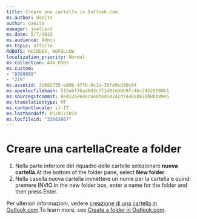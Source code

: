 ```yaml
---
title: Creare una cartella in Outlook.com
ms.author: daeite
author: daeite
manager: joallard
ms.date: 5/7/2019
ms.audience: Admin
ms.topic: article
ROBOTS: NOINDEX, NOFOLLOW
localization_priority: Normal
ms.collection: Adm_O365
ms.custom:
- "8000009"
- "219"
ms.assetid: 3b8d2755-e80b-47fb-9c1a-35fe9cb30c04
ms.openlocfilehash: 513abf76ad0d3c7f1d81d36b9fc4bc24529588b1
ms.sourcegitcommit: 8e4126e64eca48be458242d744650878b8bb89e5
ms.translationtype: MT
ms.contentlocale: it-IT
ms.lasthandoff: 05/07/2019
ms.locfileid: "33663867"
---
```

# <a name="create-a-folder"></a><span data-ttu-id="d4f54-102">Creare una cartella</span><span class="sxs-lookup"><span data-stu-id="d4f54-102">Create a folder</span></span>

1. <span data-ttu-id="d4f54-103">Nella parte inferiore del riquadro delle cartelle selezionare **nuova cartella**.</span><span class="sxs-lookup"><span data-stu-id="d4f54-103">At the bottom of the folder pane, select **New folder**.</span></span>
2. <span data-ttu-id="d4f54-104">Nella casella nuova cartella immettere un nome per la cartella e quindi premere INVIO.</span><span class="sxs-lookup"><span data-stu-id="d4f54-104">In the new folder box, enter a name for the folder and then press Enter.</span></span>

<span data-ttu-id="d4f54-105">Per ulteriori informazioni, vedere [creazione di una cartella in Outlook.com](https://go.microsoft.com/fwlink/p/?linkid=873114).</span><span class="sxs-lookup"><span data-stu-id="d4f54-105">To learn more, see [Create a folder in Outlook.com](https://go.microsoft.com/fwlink/p/?linkid=873114).</span></span>